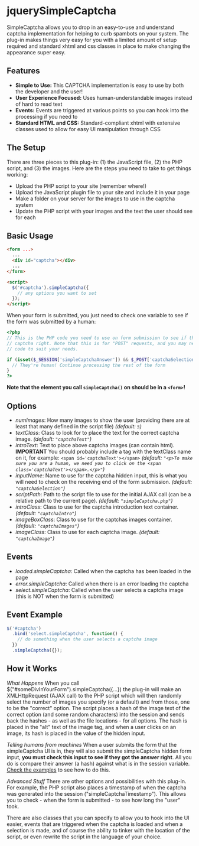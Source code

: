 jquerySimpleCaptcha
===================

SimpleCaptcha allows you to drop in an easy-to-use and understand captcha implementation for helping to curb spambots on your system. The plug-in makes things very easy for you with a limited amount of setup required and standard xhtml and css classes in place to make changing the appearance super easy.

Features
--------

* __Simple to Use:__ This CAPTCHA implementation is easy to use by both the developer and the user!
* __User Experience Focused:__ Uses human-understandable images instead of hard to read text
* __Events:__ Events are triggered at various points so you can hook into the processing if you need to
* __Standard HTML and CSS:__ Standard-compliant xhtml with extensive classes used to allow for easy UI manipulation through CSS


The Setup
---------

There are three pieces to this plug-in: (1) the JavaScript file, (2) the PHP script, and (3) the images. Here are the steps you need to take to get things working:

* Upload the PHP script to your site (remember where!)
* Upload the JavaScript plugin file to your site and include it in your page
* Make a folder on your server for the images to use in the captcha system
* Update the PHP script with your images and the text the user should see for each


Basic Usage
-----------

```html
<form ...>
  ...
  <div id="captcha"></div>
  ...
</form>

<script>
  $('#captcha').simpleCaptcha({
    // any options you want to set
  });
</script>
```

When your form is submitted, you just need to check one variable to see if the form was submitted by a human:

```php
<?php
// This is the PHP code you need to use on form submission to see if the user got the 
// captcha right. Note that this is for "POST" requests, and you may need to alter the 
// code to suit your needs.

if (isset($_SESSION['simpleCaptchaAnswer']) && $_POST['captchaSelection'] == $_SESSION['simpleCaptchaAnswer']) {
  // They're human! Continue processing the rest of the form
}
?>
```

__Note that the element you call `simpleCaptcha()` on should be in a `<form>`!__


Options
-------

* _numImages_: How many images to show the user (providing there are at least that many defined in the script file) _(default: `5`)_
* _textClass_: Class to look for to place the text for the correct captcha image. _(default: `"captchaText"`)_
* _introText_: Text to place above captcha images (can contain html). __IMPORTANT__ You should probably include a tag with the textClass name on it, for example: `<span id='captchaText'></span>` _(default: `"<p>To make sure you are a human, we need you to click on the <span class='captchaText'></span>.</p>"`)_
* _inputName_: Name to use for the captcha hidden input, this is what you will need to check on the receiving end of the form submission. _(default: `"captchaSelection"`)_
* _scriptPath_: Path to the script file to use for the initial AJAX call (can be a relative path to the current page). _(default: `"simpleCaptcha.php"`)_
* _introClass_: Class to use for the captcha introduction text container. _(default: `"captchaIntro"`)_
* _imageBoxClass_: Class to use for the captchas images container. _(default: `"captchaImages"`)_
* _imageClass_: Class to use for each captcha image. _(default: `"captchaImage"`)_

Events
------

* _loaded.simpleCaptcha_: Called when the captcha has been loaded in the page
* _error.simpleCaptcha_: Called when there is an error loading the captcha
* _select.simpleCaptcha_: Called when the user selects a captcha image (this is NOT when the form is submitted)

Event Example
-------------

```javascript
$('#captcha')
  .bind('select.simpleCaptcha', function() {
    // do something when the user selects a captcha image
  })
  .simpleCaptcha({});
```


How it Works
------------

_What Happens_
When you call $("#someDivInYourForm").simpleCaptcha({...}) the plug-in will make an XMLHttpRequest (AJAX call) to the PHP script which will then randomly select the number of images you specify (or a default) and from those, one to be the "correct" option. The script places a hash of the image text of the correct option (and some random characters) into the session and sends back the hashes - as well as the file locations - for all options. The hash is placed in the "alt" text of the image tag, and when a user clicks on an image, its hash is placed in the value of the hidden input.

_Telling humans from machines_
When a user submits the form that the simpleCaptcha UI is in, they will also submit the simpleCaptcha hidden form input, __you must check this input to see if they got the answer right__. All you do is compare their answer (a hash) against what is in the session variable. [Check the examples](http://jordankasper.com/jquery/captcha/examples.php) to see how to do this.

_Advanced Stuff_
There are other options and possibilities with this plug-in. For example, the PHP script also places a timestamp of when the captcha was generated into the session ("simpleCaptchaTimestamp"). This allows you to check - when the form is submitted - to see how long the "user" took.

There are also classes that you can specify to allow you to hook into the UI easier, events that are triggered when the captcha is loaded and when a selection is made, and of course the ability to tinker with the location of the script, or even rewrite the script in the language of your choice.
